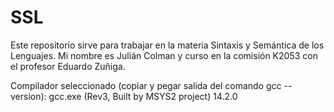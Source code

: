 # SSL

Este repositorio sirve para trabajar en la materia Sintaxis y Semántica de los Lenguajes. Mi nombre es Julián Colman y curso en la comisión K2053 con el profesor Eduardo Zuñiga.

Compilador seleccionado (copiar y pegar salida del comando gcc --version): gcc.exe (Rev3, Built by MSYS2 project) 14.2.0
  


